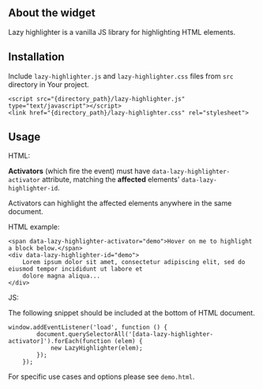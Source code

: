 ## About the widget
Lazy highlighter is a vanilla JS library for highlighting HTML elements.

## Installation
Include `lazy-highlighter.js` and `lazy-highlighter.css` files from `src` directory in Your project.

```
<script src="{directory_path}/lazy-highlighter.js" type="text/javascript"></script>
<link href="{directory_path}/lazy-highlighter.css" rel="stylesheet">
```

## Usage
HTML:

__Activators__ (which fire the event) must have `data-lazy-highlighter-activator` attribute, matching the __affected__ elements' `data-lazy-highlighter-id`.


Activators can highlight the affected elements anywhere in the same document.


HTML example:
```
<span data-lazy-highlighter-activator="demo">Hover on me to highlight a block below.</span>
<div data-lazy-highlighter-id="demo">
    Lorem ipsum dolor sit amet, consectetur adipiscing elit, sed do eiusmod tempor incididunt ut labore et
    dolore magna aliqua...
</div>
```

JS:

The following snippet should be included at the bottom of HTML document. 
```
window.addEventListener('load', function () {
        document.querySelectorAll('[data-lazy-highlighter-activator]').forEach(function (elem) {
            new LazyHighlighter(elem);
        });
    });
```

For specific use cases and options please see `demo.html`.
